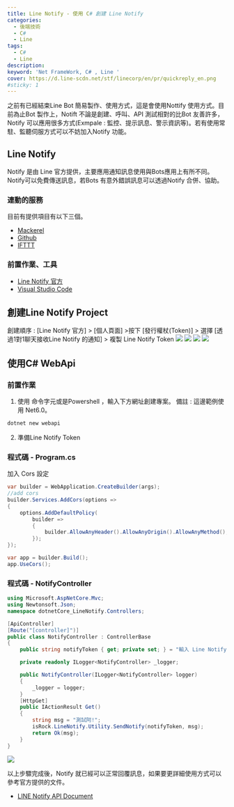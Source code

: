 ```yaml
---
title: Line Notify - 使用 C# 創建 Line Notify
categories: 
  - 後端技術
  - C#
  - Line
tags: 
  - C#
  - Line
description:
keyword: 'Net FrameWork, C# , Line '
cover: https://d.line-scdn.net/stf/linecorp/en/pr/quickreply_en.png
#sticky: 1
---
```

之前有已經結束Line Bot 簡易製作、使用方式，這是會使用Nottify 使用方式。目前為止Bot 製作上，Notift 不論是創建、呼叫、API 測試相對的比Bot 友善許多，Notify 可以應用很多方式(Exmpale : 監控、提示訊息、警示資訊等)。若有使用常駐、監聽伺服方式可以不妨加入Notify 功能。

## Line Notify
Notify 是由 Line 官方提供，主要應用通知訊息使用與Bots應用上有所不同。Notify可以免費傳送訊息，若Bots 有意外錯誤訊息可以透過Notify 合併、協助。


### 連動的服務
目前有提供項目有以下三個。
- [Mackerel](https://en.mackerel.io/)
- [Github](https://github.com/)
- [IFTTT](https://ifttt.com/line)

### 前置作業、工具
- [Line Notify 官方](https://notify-bot.line.me/zh_TW/)
- [Visual Studio Code](https://code.visualstudio.com/)

## 創建Line Notify Project
創建順序 : [Line Notify 官方] > [個人頁面]  >按下 [發行權杖(Token)] > 選擇 [透過1對1聊天接收Line Notify 的通知] > 複製 Line Notify Token 
![](/img/dotnet/LineNotify/Snipaste_2022-10-08_22-20-10.png)
![](/img/dotnet/LineNotify/Snipaste_2022-10-08_22-21-24.png)
![](/img/dotnet/LineNotify/Snipaste_2022-10-08_22-22-00.png)
![](/img/dotnet/LineNotify/Snipaste_2022-10-08_22-22-48.png)


## 使用C# WebApi
### 前置作業
1. 使用 命令字元或是Powershell ，輸入下方網址創建專案。
備註 : 這邊範例使用 Net6.0。
```cmd
dotnet new webapi
```
2. 準備Line Notify Token 



### 程式碼 - Program.cs 
加入 Cors 設定
```cs
var builder = WebApplication.CreateBuilder(args);
//add cors
builder.Services.AddCors(options =>
{
    options.AddDefaultPolicy(
        builder =>
        {
            builder.AllowAnyHeader().AllowAnyOrigin().AllowAnyMethod();
        });
});

var app = builder.Build();
app.UseCors();
```
### 程式碼 - NotifyController

```cs
using Microsoft.AspNetCore.Mvc;
using Newtonsoft.Json;
namespace dotnetCore_LineNotify.Controllers;

[ApiController]
[Route("[controller]")]
public class NotifyController : ControllerBase
{
    public string notifyToken { get; private set; } = "輸入 Line Notify Token";

    private readonly ILogger<NotifyController> _logger;

    public NotifyController(ILogger<NotifyController> logger)
    {
        _logger = logger;
    }
    [HttpGet]
    public IActionResult Get()
    {
        string msg = "測試阿!";
        isRock.LineNotify.Utility.SendNotify(notifyToken, msg);
        return Ok(msg);
    }
}
```
![](/img/dotnet/LineNotify/Snipaste_2022-10-08_23-03-58.png)

以上步驟完成後，Notify 就已經可以正常回覆訊息，如果要更詳細使用方式可以參考官方提供的文件。


- [LINE Notify API Document](https://notify-bot.line.me/doc/en/)